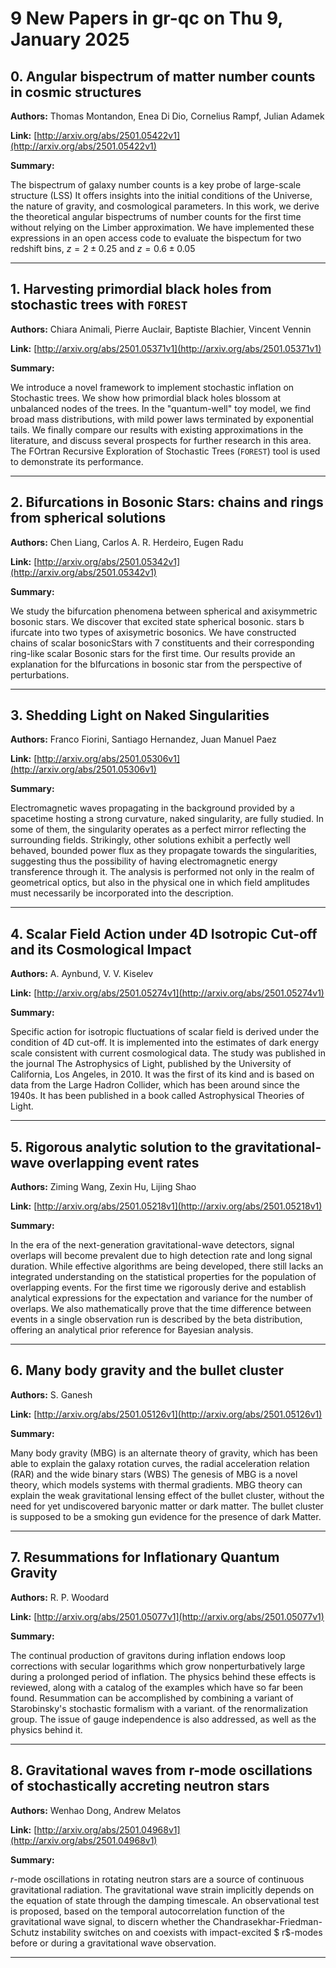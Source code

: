 # 9 New Papers in gr-qc on Thu  9, January 2025

## 0. Angular bispectrum of matter number counts in cosmic structures

**Authors:** Thomas Montandon, Enea Di Dio, Cornelius Rampf, Julian Adamek

**Link:** [http://arxiv.org/abs/2501.05422v1](http://arxiv.org/abs/2501.05422v1)

**Summary:**

The bispectrum of galaxy number counts is a key probe of large-scale structure (LSS) It offers insights into the initial conditions of the Universe, the nature of gravity, and cosmological parameters. In this work, we derive the theoretical angular bispectrums of number counts for the first time without relying on the Limber approximation. We have implemented these expressions in an open access code to evaluate the bispectum for two redshift bins, $z=2 \pm 0.25$ and $z =0.6 \pm0.05$

---

## 1. Harvesting primordial black holes from stochastic trees with   $\texttt{FOREST}$

**Authors:** Chiara Animali, Pierre Auclair, Baptiste Blachier, Vincent Vennin

**Link:** [http://arxiv.org/abs/2501.05371v1](http://arxiv.org/abs/2501.05371v1)

**Summary:**

We introduce a novel framework to implement stochastic inflation on Stochastic trees. We show how primordial black holes blossom at unbalanced nodes of the trees. In the "quantum-well" toy model, we find broad mass distributions, with mild power laws terminated by exponential tails. We finally compare our results with existing approximations in the literature, and discuss several prospects for further research in this area. The FOrtran Recursive Exploration of Stochastic Trees ($\texttt{FOREST}$) tool is used to demonstrate its performance.

---

## 2. Bifurcations in Bosonic Stars: chains and rings from spherical solutions

**Authors:** Chen Liang, Carlos A. R. Herdeiro, Eugen Radu

**Link:** [http://arxiv.org/abs/2501.05342v1](http://arxiv.org/abs/2501.05342v1)

**Summary:**

We study the bifurcation phenomena between spherical and axisymmetric bosonic stars. We discover that excited state spherical bosonic. stars b ifurcate into two types of axisymetric bosonics. We have constructed chains of scalar bosonicStars with 7 constituents and their corresponding ring-like scalar Bosonic stars for the first time. Our results provide an explanation for the bIfurcations in bosonic star from the perspective of perturbations.

---

## 3. Shedding Light on Naked Singularities

**Authors:** Franco Fiorini, Santiago Hernandez, Juan Manuel Paez

**Link:** [http://arxiv.org/abs/2501.05306v1](http://arxiv.org/abs/2501.05306v1)

**Summary:**

Electromagnetic waves propagating in the background provided by a spacetime hosting a strong curvature, naked singularity, are fully studied. In some of them, the singularity operates as a perfect mirror reflecting the surrounding fields. Strikingly, other solutions exhibit a perfectly well behaved, bounded power flux as they propagate towards the singularities, suggesting thus the possibility of having electromagnetic energy transference through it. The analysis is performed not only in the realm of geometrical optics, but also in the physical one in which field amplitudes must necessarily be incorporated into the description.

---

## 4. Scalar Field Action under 4D Isotropic Cut-off and its Cosmological   Impact

**Authors:** A. Aynbund, V. V. Kiselev

**Link:** [http://arxiv.org/abs/2501.05274v1](http://arxiv.org/abs/2501.05274v1)

**Summary:**

 Specific action for isotropic fluctuations of scalar field is derived under the condition of 4D cut-off. It is implemented into the estimates of dark energy scale consistent with current cosmological data. The study was published in the journal The Astrophysics of Light, published by the University of California, Los Angeles, in 2010. It was the first of its kind and is based on data from the Large Hadron Collider, which has been around since the 1940s. It has been published in a book called Astrophysical Theories of Light.

---

## 5. Rigorous analytic solution to the gravitational-wave overlapping event   rates

**Authors:** Ziming Wang, Zexin Hu, Lijing Shao

**Link:** [http://arxiv.org/abs/2501.05218v1](http://arxiv.org/abs/2501.05218v1)

**Summary:**

In the era of the next-generation gravitational-wave detectors, signal overlaps will become prevalent due to high detection rate and long signal duration. While effective algorithms are being developed, there still lacks an integrated understanding on the statistical properties for the population of overlapping events. For the first time we rigorously derive and establish analytical expressions for the expectation and variance for the number of overlaps. We also mathematically prove that the time difference between events in a single observation run is described by the beta distribution, offering an analytical prior reference for Bayesian analysis.

---

## 6. Many body gravity and the bullet cluster

**Authors:** S. Ganesh

**Link:** [http://arxiv.org/abs/2501.05126v1](http://arxiv.org/abs/2501.05126v1)

**Summary:**

Many body gravity (MBG) is an alternate theory of gravity, which has been able to explain the galaxy rotation curves, the radial acceleration relation (RAR) and the wide binary stars (WBS) The genesis of MBG is a novel theory, which models systems with thermal gradients. MBG theory can explain the weak gravitational lensing effect of the bullet cluster, without the need for yet undiscovered baryonic matter or dark matter. The bullet cluster is supposed to be a smoking gun evidence for the presence of dark Matter.

---

## 7. Resummations for Inflationary Quantum Gravity

**Authors:** R. P. Woodard

**Link:** [http://arxiv.org/abs/2501.05077v1](http://arxiv.org/abs/2501.05077v1)

**Summary:**

The continual production of gravitons during inflation endows loop corrections with secular logarithms which grow nonperturbatively large during a prolonged period of inflation. The physics behind these effects is reviewed, along with a catalog of the examples which have so far been found. Resummation can be accomplished by combining a variant of Starobinsky's stochastic formalism with a variant. of the renormalization group. The issue of gauge independence is also addressed, as well as the physics behind it.

---

## 8. Gravitational waves from r-mode oscillations of stochastically accreting   neutron stars

**Authors:** Wenhao Dong, Andrew Melatos

**Link:** [http://arxiv.org/abs/2501.04968v1](http://arxiv.org/abs/2501.04968v1)

**Summary:**

$r$-mode oscillations in rotating neutron stars are a source of continuous gravitational radiation. The gravitational wave strain implicitly depends on the equation of state through the damping timescale. An observational test is proposed, based on the temporal autocorrelation function of the gravitational wave signal, to discern whether the Chandrasekhar-Friedman-Schutz instability switches on and coexists with impact-excited $ r$-modes before or during a gravitational wave observation.

---

